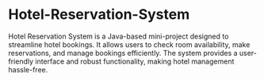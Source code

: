 # Hotel-Reservation-System
Hotel Reservation System is a Java-based mini-project designed to streamline hotel bookings. It allows users to check room availability, make reservations, and manage bookings efficiently. The system provides a user-friendly interface and robust functionality, making hotel management hassle-free.
